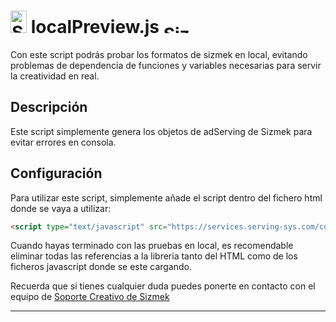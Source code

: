 # <a href="https://platform.mediamind.com"><img src="http://www.sizmek.es/eb/users/javiegido_/__logos/HTML5.png" alt="Sizmek" width="26" height="36" /></a> localPreview.js <a href="https://platform.mediamind.com"><img src="http://www.sizmek.es/eb/users/javiegido_/__logos/logo-dark.png" alt="Sizmek" width="57" height="15" /></a>

Con este script podrás probar los formatos de sizmek en local, evitando problemas de dependencia de funciones y variables necesarias para servir la creatividad en real.

## Descripción

Este script simplemente genera los objetos de adServing de Sizmek para evitar errores en consola.

## Configuración 

Para utilizar este script, simplemente añade el script dentro del fichero html donde se vaya a utilizar:

```html
<script type="text/javascript" src="https://services.serving-sys.com/custprojassets/prd/features/feeds/1884/localPreview.js"></script>
```

Cuando hayas terminado con las pruebas en local, es recomendable eliminar todas las referencias a la libreria tanto del HTML como de los ficheros javascript donde se este cargando.

Recuerda que si tienes cualquier duda puedes ponerte en contacto con el equipo de <a href="mailto:creativesupport-spain@sizmek.com">Soporte Creativo de Sizmek</a>

***